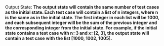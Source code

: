 Output State: **The output state will contain the same number of test cases as the initial state. Each test case will contain a list of n integers, where n is the same as in the initial state. The first integer in each list will be 1000, and each subsequent integer will be the sum of the previous integer and the corresponding integer from the initial state. For example, if the initial state contains a test case with n=3 and x=[2, 3], the output state will contain a test case with the list [1000, 1002, 1005].**